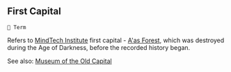 ## First Capital

`📑 Term`

Refers to [MindTech Institute](../refs/mindtech_institute.md) first capital - [A'as Forest](../refs/aas_forest.md), which was destroyed during the Age of Darkness, before the recorded history began.

See also: [Museum of the Old Capital](../refs/museum_of_old_capital.md)

<!---
keywords:  mt, aas
aliases: 
-->